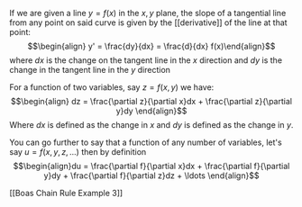 If we are given a line $y = f(x)$ in the $x,y$ plane, the slope of a tangential line from any point on said curve is given by the [[derivative]] of the line at that point: $$\begin{align} y' = \frac{dy}{dx} = \frac{d}{dx} f(x)\end{align}$$ where $dx$ is the change on the tangent line in the $x$ direction and $dy$ is the change in the tangent line in the $y$ direction

For a function of two variables, say $z = f(x,y)$ we have: $$\begin{align} dz = \frac{\partial z}{\partial x}dx + \frac{\partial z}{\partial y}dy \end{align}$$ Where $dx$ is defined as the change in $x$ and $dy$ is defined as the change in $y$.

You can go further to say that a function of any number of variables, let's say $u = f(x,y,z,...)$ then by definition $$\begin{align}du = \frac{\partial f}{\partial x}dx + \frac{\partial f}{\partial y}dy + \frac{\partial f}{\partial z}dz + \ldots \end{align}$$

[[Boas Chain Rule Example 3]]

